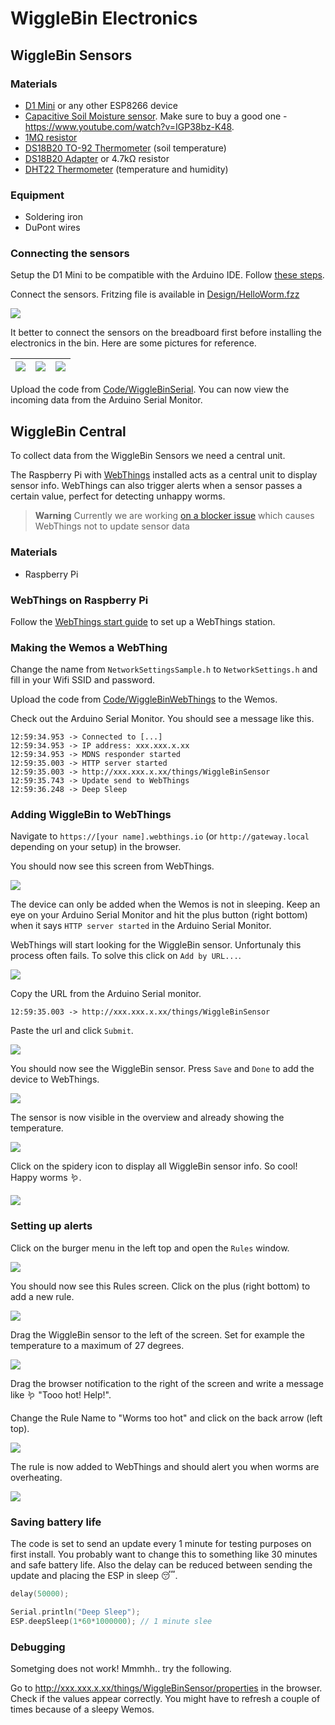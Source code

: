 # WiggleBin Electronics

## WiggleBin Sensors

### Materials
- [D1 Mini](https://www.tinytronics.nl/shop/en/development-boards/microcontroller-boards/with-wi-fi/d1-mini-esp8266-12f-ch340) or any other ESP8266 device
- [Capacitive Soil Moisture sensor](https://www.tinytronics.nl/shop/en/sensors/liquid/capacitive-soil-moisture-sensor-module-with-cable). Make sure to buy a good one - https://www.youtube.com/watch?v=IGP38bz-K48.
- [1MΩ resistor](https://www.tinytronics.nl/shop/en/components/resistors/resistors/1m%CF%89-resistor)
- [DS18B20 TO-92 Thermometer](https://www.tinytronics.nl/shop/en/sensors/temperature/ds18b20-to-92-thermometer-temperature-sensor-with-cable-waterproof-high-temperature-1m) (soil temperature)
- [DS18B20 Adapter](https://www.tinytronics.nl/shop/en/sensors/temperature/ds18b20-adapter) or  4.7kΩ resistor
- [DHT22 Thermometer](https://www.tinytronics.nl/shop/en/sensors/air/humidity/dht22-thermometer-temperature-and-humidity-sensor-module-with-cables) (temperature and humidity)

### Equipment

- Soldering iron
- DuPont wires

### Connecting the sensors

Setup the D1 Mini to be compatible with the Arduino IDE. Follow [these steps](https://github.com/esp8266/Arduino#installing-with-boards-manager).

Connect the sensors. Fritzing file is available in [Design/HelloWorm.fzz](Design/HelloWorm.fzz)

![](Design/HelloWormBreadboardFritzing.png)

It better to connect the sensors on the breadboard first before installing the electronics in the bin. Here are some pictures for reference.

| ![](Images/Electronics/Electronics_Wemos_Close_up.jpg) | ![](Images/Electronics/Electronics_Together.jpg) | ![](Images/Electronics/Electronics_Battery_Temperature.jpg)
|-|-|-|

Upload the code from [Code/WiggleBinSerial](Code/WiggleBinSerial). You can now view the incoming data from the Arduino Serial Monitor.

## WiggleBin Central

To collect data from the WiggleBin Sensors we need a central unit. 

The Raspberry Pi with [WebThings](https://webthings.io) installed acts as a central unit to display sensor info. WebThings can also trigger alerts when a sensor passes a certain value, perfect for detecting unhappy worms.

> **Warning**
> Currently we are working [on a blocker issue](https://github.com/studiorabota/wiggle-bin/issues/13 ) which causes WebThings not to update sensor data

### Materials
- Raspberry Pi

### WebThings on Raspberry Pi

Follow the [WebThings start guide](https://webthings.io/docs/gateway-getting-started-guide.html) to set up a WebThings station.

### Making the Wemos a WebThing

Change the name from `NetworkSettingsSample.h` to `NetworkSettings.h` and fill in your Wifi SSID and password. 

Upload the code from [Code/WiggleBinWebThings](Code/WiggleBinWebThings) to the Wemos.

Check out the Arduino Serial Monitor. You should see a message like this. 

```
12:59:34.953 -> Connected to [...]
12:59:34.953 -> IP address: xxx.xxx.x.xx
12:59:34.953 -> MDNS responder started
12:59:35.003 -> HTTP server started
12:59:35.003 -> http://xxx.xxx.x.xx/things/WiggleBinSensor
12:59:35.743 -> Update send to WebThings
12:59:36.248 -> Deep Sleep
```

### Adding WiggleBin to WebThings

Navigate to `https://[your name].webthings.io` (or `http://gateway.local` depending on your setup) in the browser.

You should now see this screen from WebThings.

![](Images/WebThings/WebThingsEntranceScreen.png)

The device can only be added when the Wemos is not in sleeping. Keep an eye on your Arduino Serial Monitor and hit the plus button (right bottom) when it says `HTTP server started` in the Arduino Serial Monitor.

WebThings will start looking for the WiggleBin sensor. Unfortunaly this process often fails. To solve this click on `Add by URL...`.

![](Images/WebThings/WebThingsLoadingScreen.png)

Copy the URL from the Arduino Serial monitor.

```
12:59:35.003 -> http://xxx.xxx.x.xx/things/WiggleBinSensor
```

Paste the url and click `Submit`.

![](Images/WebThings/WebThingsAddURL.png)

You should now see the WiggleBin sensor. Press `Save` and `Done` to add the device to WebThings.

![](Images/WebThings/WebThingsSave.png)

The sensor is now visible in the overview and already showing the temperature.

![](Images/WebThings/WebThingsEntranceScreenWithWiggleBinSensor.png)

Click on the spidery icon to display all WiggleBin sensor info. So cool! Happy worms 🪱.

![](Images/WebThings/WebThingsSensorInfo.png)


### Setting up alerts

Click on the burger menu in the left top and open the `Rules` window.

![](Images/WebThings/WebThingRulesOpenMenu.png)
 
You should now see this Rules screen. Click on the plus (right bottom) to add a new rule.

![](Images/WebThings/WebThingsRulesScreen.png)

Drag the WiggleBin sensor to the left of the screen. Set for example the temperature to a maximum of 27 degrees.

![](Images/WebThings/WebThingsRuleLeft.png)

Drag the browser notification to the right of the screen and write a message like 🪱 "Tooo hot! Help!".

Change the Rule Name to "Worms too hot" and click on the back arrow (left top). 

![](Images/WebThings/WebThingsRuleRight.png)

The rule is now added to WebThings and should alert you when worms are overheating.

![](Images/WebThings/WebThingsRuleAdded.png)

### Saving battery life

The code is set to send an update every 1 minute for testing purposes on first install. You probably want to change this to something like 30 minutes and safe battery life. Also the delay can be reduced between sending the update and placing the ESP in sleep 😴.

```C
delay(50000);

Serial.println("Deep Sleep");
ESP.deepSleep(1*60*1000000); // 1 minute slee
```

### Debugging

Sometging does not work! Mmmhh.. try the following.

Go to http://xxx.xxx.x.xx/things/WiggleBinSensor/properties in the browser. Check if the values appear correctly. You might have to refresh a couple of times because of a sleepy Wemos.







